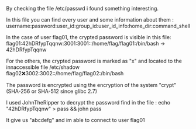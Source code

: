 By checking the file /etc/passwd i found something interesting.

In this file you can find every user and some information about them :
username:password:user_id:group_id:user_id_info:home_dir:command_shell

In the case of user flag01, the crypted password is visible in this file:
flag01:42hDRfypTqqnw:3001:3001::/home/flag/flag01:/bin/bash -> 42hDRfypTqqnw

For the others, the crypted password is marked as "x" and located to the innaccessible file /etc/shadow
flag02:x:3002:3002::/home/flag/flag02:/bin/bash

The password is encrypted using the encryption of the system "crypt" (SHA-256 or SHA-512 since glibc 2.7)

I used JohnTheRipper to decrypt the password find in the file :
    echo "42hDRfypTqqnw" > pass && john pass

It give us "abcdefg" and im able to connect to user flag01